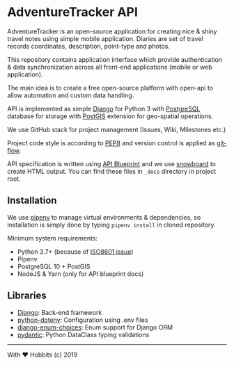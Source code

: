 # AdventureTracker API

AdventureTracker is an open-source application for creating nice & shiny travel notes using simple mobile application.
Diaries are set of travel records coordinates, description, point-type and photos.

This repository contains application interface which provide authentication & data synchronization across all front-end
applications (mobile or web application).

The main idea is to create a free open-source platform with open-api to allow automation and custom data handling.

API is implemented as simple [Django](https://www.djangoproject.com/) for Python 3 with
[PostgreSQL](https://www.postgresql.org/) database for storage with [PostGIS](https://postgis.net/) extension for
geo-spatial operations.

We use GitHub stack for project management (Issues, Wiki, Milestones etc.)

Project code style is according to [PEP8](https://www.python.org/dev/peps/pep-0008/) and version control is applied
as [git-flow](https://datasift.github.io/gitflow/IntroducingGitFlow.html).

API specification is written using [API Blueprint](https://apiblueprint.org/) and we use
[snowboard](https://github.com/bukalapak/snowboard) to create HTML output. You can find these files in `_docs`
directory in project root.

## Installation

We use [pipenv](https://github.com/pypa/pipenv) to manage virtual environments & dependencies, so installation is
simply done by typing `pipenv install` in cloned repository.

Minimum system requirements:

- Python 3.7+ (because of [ISO8601 issue](https://bugs.python.org/issue15873))
- Pipenv
- PostgreSQL 10 + PostGIS
- NodeJS & Yarn (only for API blueprint docs)

## Libraries

- [Django](https://www.djangoproject.com/): Back-end framework
- [python-dotenv](https://github.com/theskumar/python-dotenv): Configuration using .env files
- [django-enum-choices](https://github.com/HackSoftware/django-enum-choices): Enum support for Django ORM
- [pydantic](https://github.com/samuelcolvin/pydantic): Python DataClass typing validations

---
With ❤️ Hobbits (c) 2019
